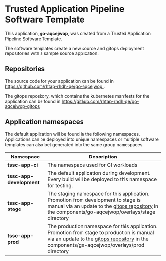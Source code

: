 # Trusted Application Pipeline Software Template

This application, **go-aqcejwop**, was created from a Trusted Application Pipeline Software Template.

The software templates create a new source and gitops deployment repositories with a sample source application. 

## Repositories

The source code for your application can be found in [https://github.com/rhtap-rhdh-qe/go-aqcejwop ](https://github.com/rhtap-rhdh-qe/go-aqcejwop ).
 
The gitops repository, which contains the kubernetes manifests for the application can be found in 
[https://github.com/rhtap-rhdh-qe/go-aqcejwop-gitops ](https://github.com/rhtap-rhdh-qe/go-aqcejwop-gitops ) 

## Application namespaces 

The default application will be found in the following namespaces. Applications can be deployed into unique namespaces or multiple software templates can also bet generated into the same group namespaces.  

|  Namespace   |  Description   |  
| -------- | -------- |
| **tssc-app-ci** | The namespace used for CI workloads |
| **tssc-app-development** | The default application during development. Every build will be deployed to this namespace for testing. |
| **tssc-app-stage** | The staging namespace for this application. Promotion from development to stage is manual via an update to the [gitops repository](https://github.com/rhtap-rhdh-qe/go-aqcejwop-gitops ) in the components/go-aqcejwop/overlays/stage directory |
| **tssc-app-prod** | The production namespace for this application. Promotion from stage to production is manual via an update to the [gitops repository](https://github.com/rhtap-rhdh-qe/go-aqcejwop-gitops ) in the components/go-aqcejwop/overlays/prod directory |